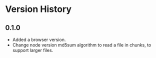 # Version History

## 0.1.0
- Added a browser version.
- Change node version md5sum algorithm to read a file in chunks, to support larger files.